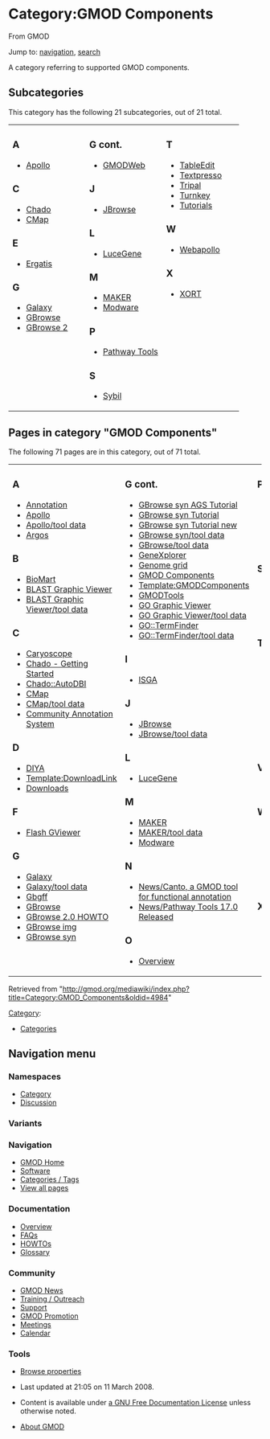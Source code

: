<div id="mw-page-base" class="noprint">

</div>

<div id="mw-head-base" class="noprint">

</div>

<div id="content" class="mw-body" role="main">

<span id="top"></span>

<div id="mw-js-message" style="display:none;">

</div>



# <span dir="auto">Category:GMOD Components</span>

<div id="bodyContent">

<div id="siteSub">

From GMOD

</div>

<div id="contentSub">

</div>

<div id="jump-to-nav" class="mw-jump">

Jump to: [navigation](#mw-navigation), [search](#p-search)

</div>

<div id="mw-content-text" class="mw-content-ltr" lang="en" dir="ltr">

A category referring to supported GMOD components.

<div lang="en" dir="ltr">

<div id="mw-subcategories">

## Subcategories

This category has the following 21 subcategories, out of 21 total.

<div class="mw-content-ltr" lang="en" dir="ltr">

<table style="width: 100%;">
<colgroup>
<col style="width: 33%" />
<col style="width: 33%" />
<col style="width: 33%" />
</colgroup>
<tbody>
<tr class="odd" style="vertical-align: top;">
<td style="width: 33.3%"><h3 id="a">A</h3>
<ul>
<li><a href="Category:Apollo" title="Category:Apollo">Apollo</a></li>
</ul>
<h3 id="c">C</h3>
<ul>
<li><a href="Category:Chado" title="Category:Chado">Chado</a></li>
<li><a href="Category:CMap" title="Category:CMap">CMap</a></li>
</ul>
<h3 id="e">E</h3>
<ul>
<li><a href="Category:Ergatis" title="Category:Ergatis">Ergatis</a></li>
</ul>
<h3 id="g">G</h3>
<ul>
<li><a href="Category:Galaxy" title="Category:Galaxy">Galaxy</a></li>
<li><a href="Category:GBrowse" title="Category:GBrowse">GBrowse</a></li>
<li><a href="Category:GBrowse_2" title="Category:GBrowse 2">GBrowse
2</a></li>
</ul></td>
<td style="width: 33.3%"><h3 id="g-cont.">G cont.</h3>
<ul>
<li><a href="Category:GMODWeb" title="Category:GMODWeb">GMODWeb</a></li>
</ul>
<h3 id="j">J</h3>
<ul>
<li><a href="Category:JBrowse" title="Category:JBrowse">JBrowse</a></li>
</ul>
<h3 id="l">L</h3>
<ul>
<li><a href="Category:LuceGene"
title="Category:LuceGene">LuceGene</a></li>
</ul>
<h3 id="m">M</h3>
<ul>
<li><a href="Category:MAKER" title="Category:MAKER">MAKER</a></li>
<li><a href="Category:Modware" title="Category:Modware">Modware</a></li>
</ul>
<h3 id="p">P</h3>
<ul>
<li><a href="Category:Pathway_Tools"
title="Category:Pathway Tools">Pathway Tools</a></li>
</ul>
<h3 id="s">S</h3>
<ul>
<li><a href="Category:Sybil" title="Category:Sybil">Sybil</a></li>
</ul></td>
<td style="width: 33.3%"><h3 id="t">T</h3>
<ul>
<li><a href="Category:TableEdit"
title="Category:TableEdit">TableEdit</a></li>
<li><a href="Category:Textpresso"
title="Category:Textpresso">Textpresso</a></li>
<li><a href="Category:Tripal" title="Category:Tripal">Tripal</a></li>
<li><a href="Category:Turnkey" title="Category:Turnkey">Turnkey</a></li>
<li><a href="Category:Tutorials"
title="Category:Tutorials">Tutorials</a></li>
</ul>
<h3 id="w">W</h3>
<ul>
<li><a href="Category:Webapollo"
title="Category:Webapollo">Webapollo</a></li>
</ul>
<h3 id="x">X</h3>
<ul>
<li><a href="Category:XORT" title="Category:XORT">XORT</a></li>
</ul></td>
</tr>
</tbody>
</table>

</div>

</div>

<div id="mw-pages">

## Pages in category "GMOD Components"

The following 71 pages are in this category, out of 71 total.

<div class="mw-content-ltr" lang="en" dir="ltr">

<table style="width: 100%;">
<colgroup>
<col style="width: 33%" />
<col style="width: 33%" />
<col style="width: 33%" />
</colgroup>
<tbody>
<tr class="odd" style="vertical-align: top;">
<td style="width: 33.3%"><h3 id="a-1">A</h3>
<ul>
<li><a href="Annotation" title="Annotation">Annotation</a></li>
<li><a href="Apollo.1" title="Apollo">Apollo</a></li>
<li><a href="Apollo/tool_data" title="Apollo/tool data">Apollo/tool
data</a></li>
<li><a href="Argos" title="Argos">Argos</a></li>
</ul>
<h3 id="b">B</h3>
<ul>
<li><a href="BioMart" title="BioMart">BioMart</a></li>
<li><a href="BLAST_Graphic_Viewer.1" title="BLAST Graphic Viewer">BLAST
Graphic Viewer</a></li>
<li><a href="BLAST_Graphic_Viewer/tool_data"
title="BLAST Graphic Viewer/tool data">BLAST Graphic Viewer/tool
data</a></li>
</ul>
<h3 id="c-1">C</h3>
<ul>
<li><a href="Caryoscope" title="Caryoscope">Caryoscope</a></li>
<li><a href="Chado_-_Getting_Started"
title="Chado - Getting Started">Chado - Getting Started</a></li>
<li><a href="Chado::AutoDBI"
title="Chado::AutoDBI">Chado::AutoDBI</a></li>
<li><a href="CMap.1" title="CMap">CMap</a></li>
<li><a href="CMap/tool_data" title="CMap/tool data">CMap/tool
data</a></li>
<li><a href="Community_Annotation_System"
title="Community Annotation System">Community Annotation System</a></li>
</ul>
<h3 id="d">D</h3>
<ul>
<li><a href="DIYA" title="DIYA">DIYA</a></li>
<li><a href="Template:DownloadLink"
title="Template:DownloadLink">Template:DownloadLink</a></li>
<li><a href="Downloads" title="Downloads">Downloads</a></li>
</ul>
<h3 id="f">F</h3>
<ul>
<li><a href="Flash_GViewer" title="Flash GViewer">Flash GViewer</a></li>
</ul>
<h3 id="g-1">G</h3>
<ul>
<li><a href="Galaxy.1" title="Galaxy">Galaxy</a></li>
<li><a href="Galaxy/tool_data" title="Galaxy/tool data">Galaxy/tool
data</a></li>
<li><a href="Gbgff" title="Gbgff">Gbgff</a></li>
<li><a href="GBrowse.1" title="GBrowse">GBrowse</a></li>
<li><a href="GBrowse_2.0_HOWTO" title="GBrowse 2.0 HOWTO">GBrowse 2.0
HOWTO</a></li>
<li><a href="GBrowse_img" title="GBrowse img">GBrowse img</a></li>
<li><a href="GBrowse_syn.1" title="GBrowse syn">GBrowse syn</a></li>
</ul></td>
<td style="width: 33.3%"><h3 id="g-cont.-1">G cont.</h3>
<ul>
<li><a href="GBrowse_syn_AGS_Tutorial"
title="GBrowse syn AGS Tutorial">GBrowse syn AGS Tutorial</a></li>
<li><span class="redirect-in-category"><a href="GBrowse_syn_Tutorial"
class="mw-redirect" title="GBrowse syn Tutorial">GBrowse syn
Tutorial</a></span></li>
<li><a href="GBrowse_syn_Tutorial_new"
title="GBrowse syn Tutorial new">GBrowse syn Tutorial new</a></li>
<li><a href="GBrowse_syn/tool_data"
title="GBrowse syn/tool data">GBrowse syn/tool data</a></li>
<li><a href="GBrowse/tool_data" title="GBrowse/tool data">GBrowse/tool
data</a></li>
<li><a href="GeneXplorer" title="GeneXplorer">GeneXplorer</a></li>
<li><a href="Genome_grid" title="Genome grid">Genome grid</a></li>
<li><a href="GMOD_Components" title="GMOD Components">GMOD
Components</a></li>
<li><a href="Template:GMODComponents"
title="Template:GMODComponents">Template:GMODComponents</a></li>
<li><a href="GMODTools" title="GMODTools">GMODTools</a></li>
<li><a href="GO_Graphic_Viewer.1" title="GO Graphic Viewer">GO Graphic
Viewer</a></li>
<li><a href="GO_Graphic_Viewer/tool_data"
title="GO Graphic Viewer/tool data">GO Graphic Viewer/tool data</a></li>
<li><a href="GO::TermFinder.1"
title="GO::TermFinder">GO::TermFinder</a></li>
<li><a href="GO::TermFinder/tool_data"
title="GO::TermFinder/tool data">GO::TermFinder/tool data</a></li>
</ul>
<h3 id="i">I</h3>
<ul>
<li><a href="ISGA" title="ISGA">ISGA</a></li>
</ul>
<h3 id="j-1">J</h3>
<ul>
<li><a href="JBrowse.1" title="JBrowse">JBrowse</a></li>
<li><a href="JBrowse/tool_data" title="JBrowse/tool data">JBrowse/tool
data</a></li>
</ul>
<h3 id="l-1">L</h3>
<ul>
<li><a href="LuceGene" title="LuceGene">LuceGene</a></li>
</ul>
<h3 id="m-1">M</h3>
<ul>
<li><a href="MAKER.1" title="MAKER">MAKER</a></li>
<li><a href="MAKER/tool_data" title="MAKER/tool data">MAKER/tool
data</a></li>
<li><a href="Modware" title="Modware">Modware</a></li>
</ul>
<h3 id="n">N</h3>
<ul>
<li><a href="News/Canto,_a_GMOD_tool_for_functional_annotation"
title="News/Canto, a GMOD tool for functional annotation">News/Canto, a
GMOD tool for functional annotation</a></li>
<li><a href="News/Pathway_Tools_17.0_Released"
title="News/Pathway Tools 17.0 Released">News/Pathway Tools 17.0
Released</a></li>
</ul>
<h3 id="o">O</h3>
<ul>
<li><a href="Overview" title="Overview">Overview</a></li>
</ul></td>
<td style="width: 33.3%"><h3 id="p-1">P</h3>
<ul>
<li><a href="Pathway_Tools.1" title="Pathway Tools">Pathway
Tools</a></li>
<li><a href="Pathway_Tools/tool_data"
title="Pathway Tools/tool data">Pathway Tools/tool data</a></li>
<li><a href="Popup_Balloons" title="Popup Balloons">Popup
Balloons</a></li>
<li><a href="PubSearch" title="PubSearch">PubSearch</a></li>
</ul>
<h3 id="s-1">S</h3>
<ul>
<li><a href="SOBA.1" title="SOBA">SOBA</a></li>
<li><a href="SOBA/tool_data" title="SOBA/tool data">SOBA/tool
data</a></li>
<li><a href="Sybil" title="Sybil">Sybil</a></li>
<li><a href="SynView" title="SynView">SynView</a></li>
</ul>
<h3 id="t-1">T</h3>
<ul>
<li><a href="TableEdit.1" title="TableEdit">TableEdit</a></li>
<li><a href="Textpresso" title="Textpresso">Textpresso</a></li>
<li><a href="TIGR-Workflow_/_Ergatis"
title="TIGR-Workflow / Ergatis">TIGR-Workflow / Ergatis</a></li>
<li><a href="Training_and_Outreach"
title="Training and Outreach">Training and Outreach</a></li>
<li><a href="Tripal.1" title="Tripal">Tripal</a></li>
<li><a href="Tripal/tool_data" title="Tripal/tool data">Tripal/tool
data</a></li>
<li><a href="Template:TutorialList"
title="Template:TutorialList">Template:TutorialList</a></li>
</ul>
<h3 id="v">V</h3>
<ul>
<li><a href="Visualization" title="Visualization">Visualization</a></li>
</ul>
<h3 id="w-1">W</h3>
<ul>
<li><a href="WebApollo.1" title="WebApollo">WebApollo</a></li>
<li><a href="WebApollo/tool_data"
title="WebApollo/tool data">WebApollo/tool data</a></li>
<li><a href="WebApollo2" title="WebApollo2">WebApollo2</a></li>
<li><a href="WebGBrowse.1" title="WebGBrowse">WebGBrowse</a></li>
<li><a href="WebGBrowse/tool_data"
title="WebGBrowse/tool data">WebGBrowse/tool data</a></li>
</ul>
<h3 id="x-1">X</h3>
<ul>
<li><a href="XORT.1" title="XORT">XORT</a></li>
<li><a href="XORT/tool_data" title="XORT/tool data">XORT/tool
data</a></li>
</ul></td>
</tr>
</tbody>
</table>

</div>

</div>

</div>

</div>

<div class="printfooter">

Retrieved from
"<http://gmod.org/mediawiki/index.php?title=Category:GMOD_Components&oldid=4984>"

</div>

<div id="catlinks" class="catlinks">

<div id="mw-normal-catlinks" class="mw-normal-catlinks">

[Category](Special:Categories "Special:Categories"):

- [Categories](Category:Categories "Category:Categories")

</div>

</div>

<div class="visualClear">

</div>

</div>

</div>

<div id="mw-navigation">

## Navigation menu

<div id="mw-head">



<div id="left-navigation">

<div id="p-namespaces" class="vectorTabs" role="navigation"
aria-labelledby="p-namespaces-label">

### Namespaces

- <span id="ca-nstab-category"><a href="Category:GMOD_Components" accesskey="c"
  title="View the category page [c]">Category</a></span>
- <span id="ca-talk"><a
  href="http://gmod.org/mediawiki/index.php?title=Category_talk:GMOD_Components&amp;action=edit&amp;redlink=1"
  accesskey="t"
  title="Discussion about the content page [t]">Discussion</a></span>

</div>

<div id="p-variants" class="vectorMenu emptyPortlet" role="navigation"
aria-labelledby="p-variants-label">

### 

### Variants[](#)

<div class="menu">

</div>

</div>

</div>

<div id="right-navigation">





</div>



</div>

</div>

</div>

<div id="mw-panel">

<div id="p-logo" role="banner">

<a href="Main_Page"
style="background-image: url(../images/GMOD-cogs.png);"
title="Visit the main page"></a>

</div>

<div id="p-Navigation" class="portal" role="navigation"
aria-labelledby="p-Navigation-label">

### Navigation

<div class="body">

- <span id="n-GMOD-Home">[GMOD Home](Main_Page)</span>
- <span id="n-Software">[Software](GMOD_Components)</span>
- <span id="n-Categories-.2F-Tags">[Categories /
  Tags](Categories)</span>
- <span id="n-View-all-pages">[View all pages](Special:AllPages)</span>

</div>

</div>

<div id="p-Documentation" class="portal" role="navigation"
aria-labelledby="p-Documentation-label">

### Documentation

<div class="body">

- <span id="n-Overview">[Overview](Overview)</span>
- <span id="n-FAQs">[FAQs](Category:FAQ)</span>
- <span id="n-HOWTOs">[HOWTOs](Category:HOWTO)</span>
- <span id="n-Glossary">[Glossary](Glossary)</span>

</div>

</div>

<div id="p-Community" class="portal" role="navigation"
aria-labelledby="p-Community-label">

### Community

<div class="body">

- <span id="n-GMOD-News">[GMOD News](GMOD_News)</span>
- <span id="n-Training-.2F-Outreach">[Training /
  Outreach](Training_and_Outreach)</span>
- <span id="n-Support">[Support](Support)</span>
- <span id="n-GMOD-Promotion">[GMOD Promotion](GMOD_Promotion)</span>
- <span id="n-Meetings">[Meetings](Meetings)</span>
- <span id="n-Calendar">[Calendar](Calendar)</span>

</div>

</div>

<div id="p-tb" class="portal" role="navigation"
aria-labelledby="p-tb-label">

### Tools

<div class="body">


- <span id="t-smwbrowselink"><a href="Special:Browse/Category:GMOD_Components"
  rel="smw-browse">Browse properties</a></span>


</div>

</div>

</div>

</div>

<div id="footer" role="contentinfo">

- <span id="footer-info-lastmod">Last updated at 21:05 on 11 March
  2008.</span>
<!-- - <span id="footer-info-viewcount">41,055 page views.</span> -->
- <span id="footer-info-copyright">Content is available under
  <a href="http://www.gnu.org/licenses/fdl-1.3.html" class="external"
  rel="nofollow">a GNU Free Documentation License</a> unless otherwise
  noted.</span>

<!-- -->

- <span id="footer-places-about">[About
  GMOD](GMOD:About "GMOD:About")</span>

<!-- -->






</div>
